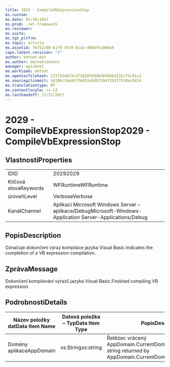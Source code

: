 ```yaml
---
title: 2029 - CompileVbExpressionStop
ms.custom: 
ms.date: 03/30/2017
ms.prod: .net-framework
ms.reviewer: 
ms.suite: 
ms.tgt_pltfrm: 
ms.topic: article
ms.assetid: f0752c88-61f9-4579-81a1-d804fbc000a9
caps.latest.revision: "2"
author: dotnet-bot
ms.author: dotnetcontent
manager: wpickett
ms.workload: dotnet
ms.openlocfilehash: 172f42e823c372020fddd030566b3232cf3c81c2
ms.sourcegitcommit: 16186c34a957fdd52e5db7294f291f7530ac9d24
ms.translationtype: MT
ms.contentlocale: cs-CZ
ms.lasthandoff: 12/22/2017
---
```

# <a name="2029---compilevbexpressionstop"></a><span data-ttu-id="748d2-102">2029 - CompileVbExpressionStop</span><span class="sxs-lookup"><span data-stu-id="748d2-102">2029 - CompileVbExpressionStop</span></span>
## <a name="properties"></a><span data-ttu-id="748d2-103">Vlastnosti</span><span class="sxs-lookup"><span data-stu-id="748d2-103">Properties</span></span>  
  
|||  
|-|-|  
|<span data-ttu-id="748d2-104">ID</span><span class="sxs-lookup"><span data-stu-id="748d2-104">ID</span></span>|<span data-ttu-id="748d2-105">2029</span><span class="sxs-lookup"><span data-stu-id="748d2-105">2029</span></span>|  
|<span data-ttu-id="748d2-106">Klíčová slova</span><span class="sxs-lookup"><span data-stu-id="748d2-106">Keywords</span></span>|<span data-ttu-id="748d2-107">WFRuntime</span><span class="sxs-lookup"><span data-stu-id="748d2-107">WFRuntime</span></span>|  
|<span data-ttu-id="748d2-108">úroveň</span><span class="sxs-lookup"><span data-stu-id="748d2-108">Level</span></span>|<span data-ttu-id="748d2-109">Verbose</span><span class="sxs-lookup"><span data-stu-id="748d2-109">Verbose</span></span>|  
|<span data-ttu-id="748d2-110">Kanál</span><span class="sxs-lookup"><span data-stu-id="748d2-110">Channel</span></span>|<span data-ttu-id="748d2-111">Aplikaci Microsoft Windows Server – aplikace/Debug</span><span class="sxs-lookup"><span data-stu-id="748d2-111">Microsoft-Windows-Application Server-Applications/Debug</span></span>|  
  
## <a name="description"></a><span data-ttu-id="748d2-112">Popis</span><span class="sxs-lookup"><span data-stu-id="748d2-112">Description</span></span>  
 <span data-ttu-id="748d2-113">Označuje dokončení výraz kompilace jazyka Visual Basic.</span><span class="sxs-lookup"><span data-stu-id="748d2-113">Indicates the completion of a VB expression compilation.</span></span>  
  
## <a name="message"></a><span data-ttu-id="748d2-114">Zpráva</span><span class="sxs-lookup"><span data-stu-id="748d2-114">Message</span></span>  
 <span data-ttu-id="748d2-115">Dokončení kompilování výrazů jazyka Visual Basic.</span><span class="sxs-lookup"><span data-stu-id="748d2-115">Finished compiling VB expression.</span></span>  
  
## <a name="details"></a><span data-ttu-id="748d2-116">Podrobnosti</span><span class="sxs-lookup"><span data-stu-id="748d2-116">Details</span></span>  
  
|<span data-ttu-id="748d2-117">Název položky dat</span><span class="sxs-lookup"><span data-stu-id="748d2-117">Data Item Name</span></span>|<span data-ttu-id="748d2-118">Datová položka – Typ</span><span class="sxs-lookup"><span data-stu-id="748d2-118">Data Item Type</span></span>|<span data-ttu-id="748d2-119">Popis</span><span class="sxs-lookup"><span data-stu-id="748d2-119">Description</span></span>|  
|--------------------|--------------------|-----------------|  
|<span data-ttu-id="748d2-120">Domény aplikace</span><span class="sxs-lookup"><span data-stu-id="748d2-120">AppDomain</span></span>|<span data-ttu-id="748d2-121">xs:String</span><span class="sxs-lookup"><span data-stu-id="748d2-121">xs:string</span></span>|<span data-ttu-id="748d2-122">Řetězec vrácený AppDomain.CurrentDomain.FriendlyName.</span><span class="sxs-lookup"><span data-stu-id="748d2-122">The string returned by AppDomain.CurrentDomain.FriendlyName.</span></span>|
